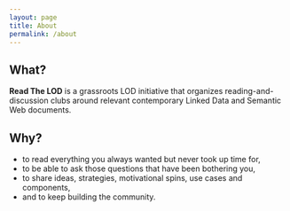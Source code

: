 ```yaml
---
layout: page
title: About
permalink: /about
---
```


## What?

**Read The LOD** is a grassroots LOD initiative that organizes reading-and-discussion clubs around relevant contemporary Linked Data and Semantic Web documents.

## Why?

- to read everything you always wanted but never took up time for,
- to be able to ask those questions that have been bothering you,
- to share ideas, strategies, motivational spins, use cases and components,
- and to keep building the community.
